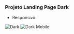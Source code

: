 ### Projeto Landing Page Dark

- Responsivo
  
![Dark](https://github.com/VmVitorMessias/dark-responsivo-web-site/assets/140858256/ad1ee380-1ebf-4684-ba3a-07b180fd1ca0)
![Dark Mobile](https://github.com/VmVitorMessias/dark-responsivo-web-site/assets/140858256/1244f1e2-cf4c-49bb-88cb-449e1b58adbb)
